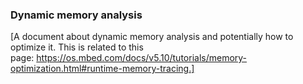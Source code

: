 ### Dynamic memory analysis

[A document about dynamic memory analysis and potentially how to optimize it. This is related to this page: https://os.mbed.com/docs/v5.10/tutorials/memory-optimization.html#runtime-memory-tracing.]
